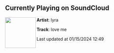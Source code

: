 ## Currently Playing on SoundCloud

[<img align="left" width="100" src="https://i1.sndcdn.com/artworks-fhomMDesA70UOSHF-PdLnvg-t500x500.jpg">](https://soundcloud.com/user-279994848/love-me)

**Artist**: lyra 

**Track**: love me

Last updated at 01/15/2024 12:49
